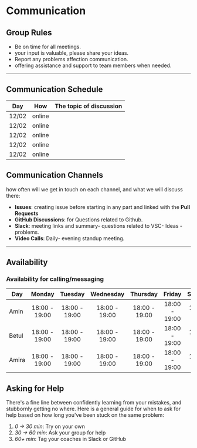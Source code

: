  # Communication

## Group Rules

- Be on time for all meetings.
- your input is valuable, please share your ideas.
- Report any problems affection communication.
- offering assistance and support to team members when needed.

---

## Communication Schedule

| Day   |  How   | The topic of discussion |
| ----- | :----: | ----------------------- |
| 12/02 | online |                         |
| 12/02 | online |                         |
| 12/02 | online |                         |
| 12/02 | online |                         |
| 12/02 | online |                         |

## Communication Channels

how often will we get in touch on each channel, and what we will discuss there:

- **Issues**: creating issue before starting in any part and linked with the 
  **Pull Requests**
- **GitHub Discussions**: for Questions related to Github.
- **Slack**: meeting links and summary- questions related to VSC- Ideas -
  problems.
- **Video Calls**: Daily- evening standup meeting.

---

## Availability

### Availability for calling/messaging

| Day   |    Monday     |    Tuesday    |   Wednesday   |   Thursday    |    Friday     |   Saturday    |    Sunday     |
| ----- | :-----------: | :-----------: | :-----------: | :-----------: | :-----------: | :-----------: | :-----------: |
| Amin  | 18:00 - 19:00 | 18:00 - 19:00 | 18:00 - 19:00 | 18:00 - 19:00 | 18:00 - 19:00 | 18:00 - 19:00 | 18:00 - 19:00 |
| Betul | 18:00 - 19:00 | 18:00 - 19:00 | 18:00 - 19:00 | 18:00 - 19:00 | 18:00 - 19:00 | 18:00 - 19:00 | 18:00 - 19:00 |
| Amira | 18:00 - 19:00 | 18:00 - 19:00 | 18:00 - 19:00 | 18:00 - 19:00 | 18:00 - 19:00 | 18:00 - 19:00 | 20:00 - 19:00 |

## Asking for Help

There's a fine line between confidently learning from your mistakes, and
stubbornly getting no where. Here is a general guide for when to ask for help
based on how long you've been stuck on the same problem:

1. _0 -> 30 min_: Try on your own
2. _30 -> 60 min_: Ask your group for help
3. _60+ min_: Tag your coaches in Slack or GitHub
